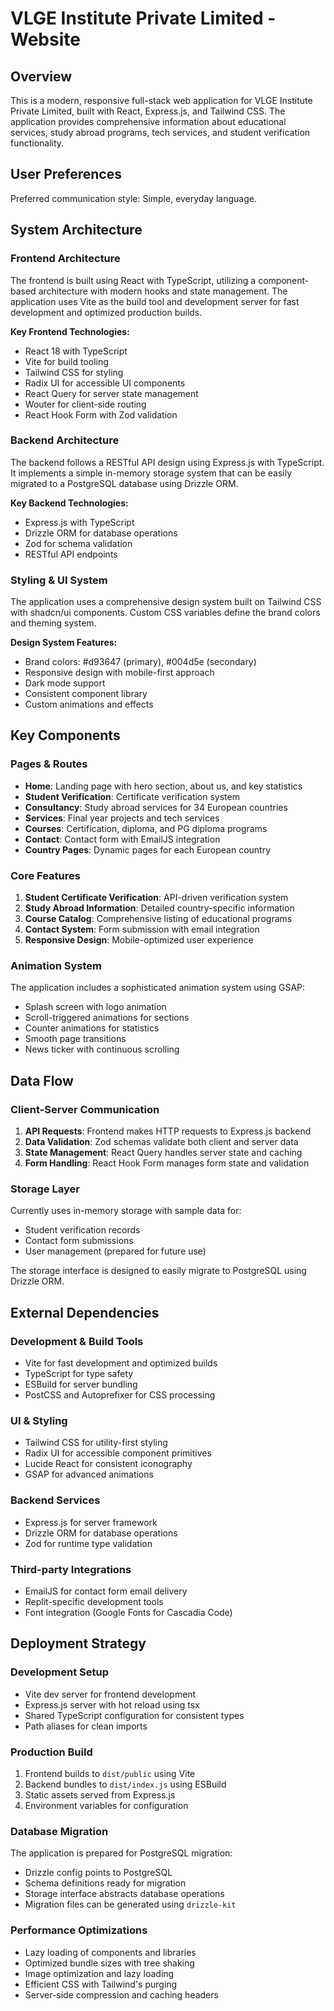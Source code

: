 # VLGE Institute Private Limited - Website

## Overview

This is a modern, responsive full-stack web application for VLGE Institute Private Limited, built with React, Express.js, and Tailwind CSS. The application provides comprehensive information about educational services, study abroad programs, tech services, and student verification functionality.

## User Preferences

Preferred communication style: Simple, everyday language.

## System Architecture

### Frontend Architecture
The frontend is built using React with TypeScript, utilizing a component-based architecture with modern hooks and state management. The application uses Vite as the build tool and development server for fast development and optimized production builds.

**Key Frontend Technologies:**
- React 18 with TypeScript
- Vite for build tooling
- Tailwind CSS for styling
- Radix UI for accessible UI components
- React Query for server state management
- Wouter for client-side routing
- React Hook Form with Zod validation

### Backend Architecture
The backend follows a RESTful API design using Express.js with TypeScript. It implements a simple in-memory storage system that can be easily migrated to a PostgreSQL database using Drizzle ORM.

**Key Backend Technologies:**
- Express.js with TypeScript
- Drizzle ORM for database operations
- Zod for schema validation
- RESTful API endpoints

### Styling & UI System
The application uses a comprehensive design system built on Tailwind CSS with shadcn/ui components. Custom CSS variables define the brand colors and theming system.

**Design System Features:**
- Brand colors: #d93647 (primary), #004d5e (secondary)
- Responsive design with mobile-first approach
- Dark mode support
- Consistent component library
- Custom animations and effects

## Key Components

### Pages & Routes
- **Home**: Landing page with hero section, about us, and key statistics
- **Student Verification**: Certificate verification system
- **Consultancy**: Study abroad services for 34 European countries
- **Services**: Final year projects and tech services
- **Courses**: Certification, diploma, and PG diploma programs
- **Contact**: Contact form with EmailJS integration
- **Country Pages**: Dynamic pages for each European country

### Core Features
1. **Student Certificate Verification**: API-driven verification system
2. **Study Abroad Information**: Detailed country-specific information
3. **Course Catalog**: Comprehensive listing of educational programs
4. **Contact System**: Form submission with email integration
5. **Responsive Design**: Mobile-optimized user experience

### Animation System
The application includes a sophisticated animation system using GSAP:
- Splash screen with logo animation
- Scroll-triggered animations for sections
- Counter animations for statistics
- Smooth page transitions
- News ticker with continuous scrolling

## Data Flow

### Client-Server Communication
1. **API Requests**: Frontend makes HTTP requests to Express.js backend
2. **Data Validation**: Zod schemas validate both client and server data
3. **State Management**: React Query handles server state and caching
4. **Form Handling**: React Hook Form manages form state and validation

### Storage Layer
Currently uses in-memory storage with sample data for:
- Student verification records
- Contact form submissions
- User management (prepared for future use)

The storage interface is designed to easily migrate to PostgreSQL using Drizzle ORM.

## External Dependencies

### Development & Build Tools
- Vite for fast development and optimized builds
- TypeScript for type safety
- ESBuild for server bundling
- PostCSS and Autoprefixer for CSS processing

### UI & Styling
- Tailwind CSS for utility-first styling
- Radix UI for accessible component primitives
- Lucide React for consistent iconography
- GSAP for advanced animations

### Backend Services
- Express.js for server framework
- Drizzle ORM for database operations
- Zod for runtime type validation

### Third-party Integrations
- EmailJS for contact form email delivery
- Replit-specific development tools
- Font integration (Google Fonts for Cascadia Code)

## Deployment Strategy

### Development Setup
- Vite dev server for frontend development
- Express.js server with hot reload using tsx
- Shared TypeScript configuration for consistent types
- Path aliases for clean imports

### Production Build
1. Frontend builds to `dist/public` using Vite
2. Backend bundles to `dist/index.js` using ESBuild
3. Static assets served from Express.js
4. Environment variables for configuration

### Database Migration
The application is prepared for PostgreSQL migration:
- Drizzle config points to PostgreSQL
- Schema definitions ready for migration
- Storage interface abstracts database operations
- Migration files can be generated using `drizzle-kit`

### Performance Optimizations
- Lazy loading of components and libraries
- Optimized bundle sizes with tree shaking
- Image optimization and lazy loading
- Efficient CSS with Tailwind's purging
- Server-side compression and caching headers